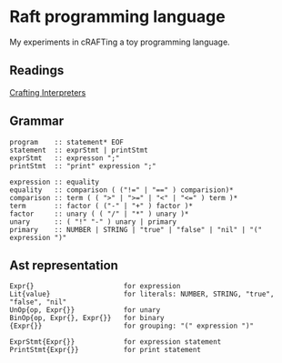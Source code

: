 # Raft programming language

My experiments in cRAFTing a toy programming language.

## Readings

[Crafting Interpreters](craftinginterpreters.com)

## Grammar

```
program    :: statement* EOF
statement  :: exprStmt | printStmt
exprStmt   :: expresson ";"
printStmt  :: "print" expression ";"

expression :: equality
equality   :: comparison ( ("!=" | "==" ) comparision)*
comparison :: term ( ( ">" | ">=" | "<" | "<=" ) term )*
term       :: factor ( ("-" | "+" ) factor )*
factor     :: unary ( ( "/" | "*" ) unary )*
unary      :: ( "!" "-" ) unary | primary
primary    :: NUMBER | STRING | "true" | "false" | "nil" | "(" expression ")"
```

## Ast representation

```
Expr{}                      for expression
Lit{value}                  for literals: NUMBER, STRING, "true", "false", "nil"
UnOp{op, Expr{}}            for unary
BinOp{op, Expr{}, Expr{}}   for binary
{Expr{}}                    for grouping: "(" expression ")"

ExprStmt{Expr{}}            for expression statement
PrintStmt{Expr{}}           for print statement
```
